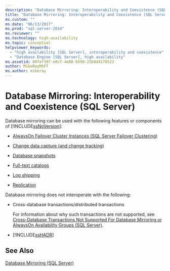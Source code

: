 ```yaml
---
description: "Database Mirroring: Interoperability and Coexistence (SQL Server)"
title: "Database Mirroring: Interoperability and Coexistence (SQL Server) | Microsoft Docs"
ms.custom: ""
ms.date: "06/13/2017"
ms.prod: "sql-server-2014"
ms.reviewer: ""
ms.technology: high-availability
ms.topic: conceptual
helpviewer_keywords: 
  - "high availability [SQL Server], interoperability and coexistence"
  - "Database Engine [SQL Server], high availability"
ms.assetid: 89fef397-e0cf-4e08-b598-25b8d4170523
author: MikeRayMSFT
ms.author: mikeray
---
```

# Database Mirroring: Interoperability and Coexistence (SQL Server)
  Database mirroring can be used with the following features or components of [!INCLUDE[ssNoVersion](../../includes/ssnoversion-md.md)]:  
  
-   [AlwaysOn Failover Cluster Instances (SQL Server Failover Clustering)](database-mirroring-and-sql-server-failover-cluster-instances.md)  
  
-   [Change data capture (and change tracking)](../../relational-databases/track-changes/change-data-capture-and-other-sql-server-features.md)  
  
-   [Database snapshots](../../relational-databases/databases/database-snapshots-sql-server.md)  
  
-   [Full-text catalogs](database-mirroring-and-full-text-catalogs-sql-server.md)  
  
-   [Log shipping](database-mirroring-and-log-shipping-sql-server.md)  
  
-   [Replication](database-mirroring-and-replication-sql-server.md)  
  
 Database mirroring does not interoperate with the following:  
  
-   Cross-database transactions/distributed transactions  
  
     For information about why such transactions are not supported, see [Cross-Database Transactions Not Supported For Database Mirroring or AlwaysOn Availability Groups &#40;SQL Server&#41;](../availability-groups/windows/transactions-always-on-availability-and-database-mirroring.md).  
  
-   [!INCLUDE[ssHADR](../../includes/sshadr-md.md)]  
  
## See Also  
 [Database Mirroring &#40;SQL Server&#41;](database-mirroring-sql-server.md)  
  
  
